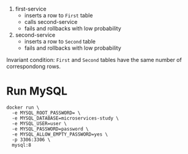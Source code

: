 1. first-service
   - inserts a row to `First` table
   - calls second-service
   - fails and rollbacks with low probability
2. second-service
   - inserts a row to `Second` table
   - fails and rollbacks with low probability

Invariant condition: `First` and `Second` tables have the same number of correspondong rows.

# Run MySQL

```console
docker run \
  -e MYSQL_ROOT_PASSWORD= \
  -e MYSQL_DATABASE=microservices-study \
  -e MYSQL_USER=user \
  -e MYSQL_PASSWORD=password \
  -e MYSQL_ALLOW_EMPTY_PASSWORD=yes \
  -p 3306:3306 \
  mysql:8
```
